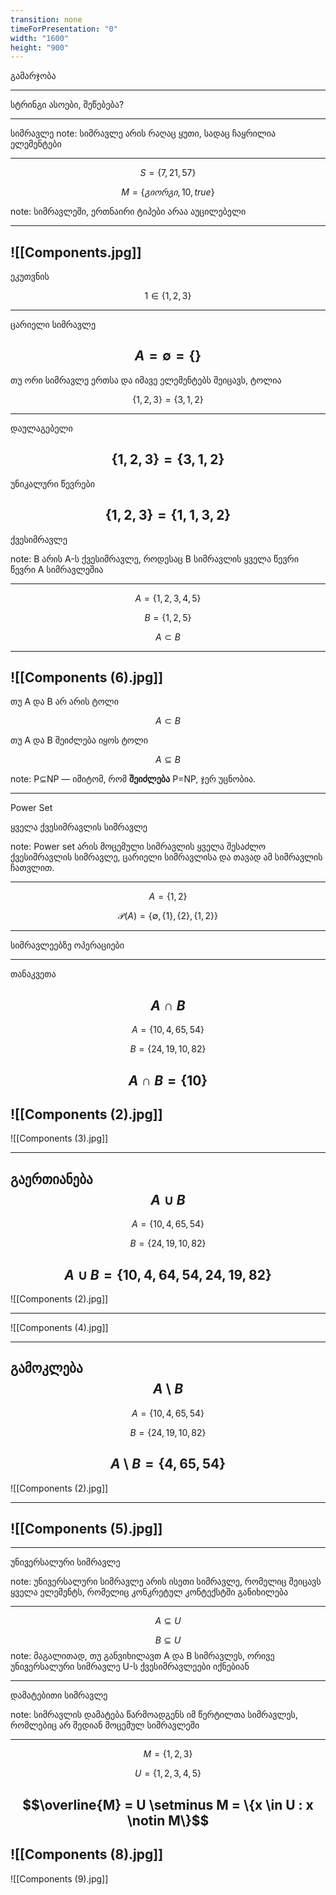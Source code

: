 ```yaml
---
transition: none
timeForPresentation: "0"
width: "1600"
height: "900"
---
```

გამარჯობა


---
სტრინგი
ასოები, შეწებება?

---
სიმრავლე
note:
სიმრავლე არის რაღაც ყუთი, სადაც ჩაყრილია ელემენტები

---

$$S = \{7, 21, 57 \}$$

$$M = \{გიორგი, 10, true \}$$



note: სიმრავლეში, ერთნაირი ტიპები არაა აუცილებელი

---
![[Components.jpg]]
---
ეკუთვნის

$$1\in \{1,2,3\}$$

---
ცარიელი სიმრავლე

$$A=\emptyset=\{\}$$
---

თუ ორი სიმრავლე ერთსა და იმავე ელემენტებს შეიცავს, ტოლია


$$\{1,2,3\} = \{3,1, 2\} $$

---



დაულაგებელი

$$\{1,2,3\} = \{3,1, 2\} $$
---
უნიკალური წევრები

$$\{1,2,3\} = \{1, 1, 3, 2\} $$
---
ქვესიმრავლე

note:  B არის A-ს ქვესიმრავლე, როდესაც B სიმრავლის ყველა წევრი წევრი A სიმრავლეშია

---

$$A = \{1,2,3,4,5\}$$

$$B = \{1,2,5\}$$

$$A \subset B$$

---
![[Components (6).jpg]]
---
თუ A და B არ არის ტოლი

$$A \subset B$$

თუ A და B შეიძლება იყოს ტოლი

$$A \subseteq B$$


note:
P⊆NP — იმიტომ, რომ **შეიძლება** P=NP, ჯერ უცნობია.


---
Power Set 

ყველა ქვესიმრავლის სიმრავლე

note: Power set არის მოცემული სიმრავლის ყველა შესაძლო ქვესიმრავლის სიმრავლე, ცარიელი სიმრავლისა და თავად ამ სიმრავლის ჩათვლით.


---
$$A = \{1, 2\}$$

$${\mathcal{P}(A)} = \{ \emptyset, \{1\}, \{2\}, \{1, 2\}\}$$

---

სიმრავლეებზე ოპერაციები

---
თანაკვეთა

$$A\cap B$$
---
$$A = \{10,4,65,54\}$$

$$B = \{24, 19, 10, 82\}$$

$$A\cap B = \{10\}$$
---

![[Components (2).jpg]]
---
![[Components (3).jpg]]

---

გაერთიანება
$$A\cup B$$
---
$$A = \{10,4,65,54\}$$

$$B = \{24, 19, 10, 82\}$$

$$A\cup B = \{10,4,64,54,24,19,82\}$$
---
![[Components (2).jpg]]

---

![[Components (4).jpg]]


---
გამოკლება
$$A\setminus  B$$
---
$$A = \{10,4,65,54\}$$

$$B = \{24, 19, 10, 82\}$$

$$A\setminus B = \{4,65,54\}$$
---
![[Components (2).jpg]]

---
![[Components (5).jpg]]
---

---
უნივერსალური სიმრავლე

note:
უნივერსალური სიმრავლე არის ისეთი სიმრავლე, რომელიც შეიცავს ყველა ელემენტს, რომელიც კონკრეტულ კონტექსტში განიხილება

---
$$A\subseteq U$$

$$B\subseteq U$$
note: მაგალითად, თუ განვიხილავთ A და B სიმრავლეს, ორივე უნივერსალური სიმრავლე U-ს ქვესიმრავლეები იქნებიან 

---

დამატებითი სიმრავლე

note: სიმრავლის დამატება წარმოადგენს იმ წერტილთა სიმრავლეს, რომლებიც არ შედიან მოცემულ სიმრავლეში

---
$$M = \{1,2,3\}$$

$$U = \{1,2,3,4,5\}$$

$$\overline{M} = U \setminus M = \{x \in U : x \notin M\}$$
---

![[Components (8).jpg]]
---
![[Components (9).jpg]]
